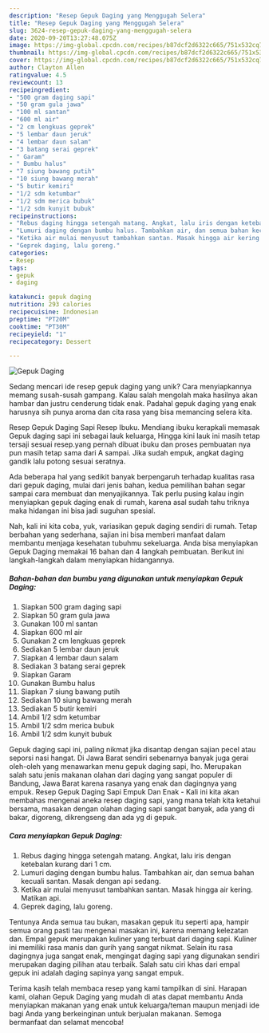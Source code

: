```yaml
---
description: "Resep Gepuk Daging yang Menggugah Selera"
title: "Resep Gepuk Daging yang Menggugah Selera"
slug: 3624-resep-gepuk-daging-yang-menggugah-selera
date: 2020-09-20T13:27:48.075Z
image: https://img-global.cpcdn.com/recipes/b87dcf2d6322c665/751x532cq70/gepuk-daging-foto-resep-utama.jpg
thumbnail: https://img-global.cpcdn.com/recipes/b87dcf2d6322c665/751x532cq70/gepuk-daging-foto-resep-utama.jpg
cover: https://img-global.cpcdn.com/recipes/b87dcf2d6322c665/751x532cq70/gepuk-daging-foto-resep-utama.jpg
author: Clayton Allen
ratingvalue: 4.5
reviewcount: 13
recipeingredient:
- "500 gram daging sapi"
- "50 gram gula jawa"
- "100 ml santan"
- "600 ml air"
- "2 cm lengkuas geprek"
- "5 lembar daun jeruk"
- "4 lembar daun salam"
- "3 batang serai geprek"
- " Garam"
- " Bumbu halus"
- "7 siung bawang putih"
- "10 siung bawang merah"
- "5 butir kemiri"
- "1/2 sdm ketumbar"
- "1/2 sdm merica bubuk"
- "1/2 sdm kunyit bubuk"
recipeinstructions:
- "Rebus daging hingga setengah matang. Angkat, lalu iris dengan ketebalan kurang dari 1 cm."
- "Lumuri daging dengan bumbu halus. Tambahkan air, dan semua bahan kecuali santan. Masak dengan api sedang."
- "Ketika air mulai menyusut tambahkan santan. Masak hingga air kering. Matikan api."
- "Geprek daging, lalu goreng."
categories:
- Resep
tags:
- gepuk
- daging

katakunci: gepuk daging 
nutrition: 293 calories
recipecuisine: Indonesian
preptime: "PT20M"
cooktime: "PT30M"
recipeyield: "1"
recipecategory: Dessert

---
```



![Gepuk Daging](https://img-global.cpcdn.com/recipes/b87dcf2d6322c665/751x532cq70/gepuk-daging-foto-resep-utama.jpg)

Sedang mencari ide resep gepuk daging yang unik? Cara menyiapkannya memang susah-susah gampang. Kalau salah mengolah maka hasilnya akan hambar dan justru cenderung tidak enak. Padahal gepuk daging yang enak harusnya sih punya aroma dan cita rasa yang bisa memancing selera kita.

Resep Gepuk Daging Sapi Resep Ibuku. Mendiang ibuku kerapkali memasak Gepuk daging sapi ini sebagai lauk keluarga, Hingga kini lauk ini masih tetap tersaji sesuai resep.yang pernah dibuat ibuku dan proses pembuatan nya pun masih tetap sama dari A sampai. Jika sudah empuk, angkat daging gandik lalu potong sesuai seratnya.

Ada beberapa hal yang sedikit banyak berpengaruh terhadap kualitas rasa dari gepuk daging, mulai dari jenis bahan, kedua pemilihan bahan segar sampai cara membuat dan menyajikannya. Tak perlu pusing kalau ingin menyiapkan gepuk daging enak di rumah, karena asal sudah tahu triknya maka hidangan ini bisa jadi suguhan spesial.


Nah, kali ini kita coba, yuk, variasikan gepuk daging sendiri di rumah. Tetap berbahan yang sederhana, sajian ini bisa memberi manfaat dalam membantu menjaga kesehatan tubuhmu sekeluarga. Anda bisa menyiapkan Gepuk Daging memakai 16 bahan dan 4 langkah pembuatan. Berikut ini langkah-langkah dalam menyiapkan hidangannya.

<!--inarticleads1-->

##### Bahan-bahan dan bumbu yang digunakan untuk menyiapkan Gepuk Daging:

1. Siapkan 500 gram daging sapi
1. Siapkan 50 gram gula jawa
1. Gunakan 100 ml santan
1. Siapkan 600 ml air
1. Gunakan 2 cm lengkuas geprek
1. Sediakan 5 lembar daun jeruk
1. Siapkan 4 lembar daun salam
1. Sediakan 3 batang serai geprek
1. Siapkan  Garam
1. Gunakan  Bumbu halus
1. Siapkan 7 siung bawang putih
1. Sediakan 10 siung bawang merah
1. Sediakan 5 butir kemiri
1. Ambil 1/2 sdm ketumbar
1. Ambil 1/2 sdm merica bubuk
1. Ambil 1/2 sdm kunyit bubuk


Gepuk daging sapi ini, paling nikmat jika disantap dengan sajian pecel atau seporsi nasi hangat. Di Jawa Barat sendiri sebenarnya banyak juga gerai oleh-oleh yang menawarkan menu gepuk daging sapi, lho. Merupakan salah satu jenis makanan olahan dari daging yang sangat populer di Bandung, Jawa Barat karena rasanya yang enak dan dagingnya yang empuk. Resep Gepuk Daging Sapi Empuk Dan Enak - Kali ini kita akan membahas mengenai aneka resep daging sapi, yang mana telah kita ketahui bersama, masakan dengan olahan daging sapi sangat banyak, ada yang di bakar, digoreng, dikrengseng dan ada yg di gepuk. 

<!--inarticleads2-->

##### Cara menyiapkan Gepuk Daging:

1. Rebus daging hingga setengah matang. Angkat, lalu iris dengan ketebalan kurang dari 1 cm.
1. Lumuri daging dengan bumbu halus. Tambahkan air, dan semua bahan kecuali santan. Masak dengan api sedang.
1. Ketika air mulai menyusut tambahkan santan. Masak hingga air kering. Matikan api.
1. Geprek daging, lalu goreng.


Tentunya Anda semua tau bukan, masakan gepuk itu seperti apa, hampir semua orang pasti tau mengenai masakan ini, karena memang kelezatan dan. Empal gepuk merupakan kuliner yang terbuat dari daging sapi. Kuliner ini memiliki rasa manis dan gurih yang sangat nikmat. Selain itu rasa dagingnya juga sangat enak, mengingat daging sapi yang digunakan sendiri merupakan daging pilihan atau terbaik. Salah satu ciri khas dari empal gepuk ini adalah daging sapinya yang sangat empuk. 

Terima kasih telah membaca resep yang kami tampilkan di sini. Harapan kami, olahan Gepuk Daging yang mudah di atas dapat membantu Anda menyiapkan makanan yang enak untuk keluarga/teman maupun menjadi ide bagi Anda yang berkeinginan untuk berjualan makanan. Semoga bermanfaat dan selamat mencoba!
